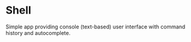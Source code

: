 Shell
=====

Simple app providing console (text-based) user interface with command history and autocomplete.